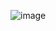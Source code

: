 ![image](https://github.com/companyakis/flutter-step-by-step/assets/77589867/9424ec11-901f-4b6b-bdb6-f2c755833697)
